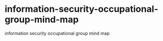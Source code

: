 # information-security-occupational-group-mind-map
information security occupational group mind map

